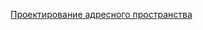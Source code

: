 <a href="https://github.com/dsuvorov-gthb/dc-network-design/tree/main/labs/lab01/">Проектирование адресного пространства</a>
